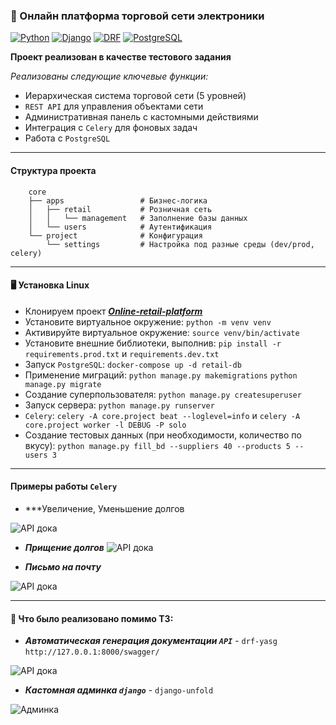 ### 🏬 Онлайн платформа торговой сети электроники

[![Python](https://img.shields.io/badge/Python-3.12-blue?style=flat)](https://python.org)
[![Django](https://img.shields.io/badge/Django-5.2-092E20)](https://djangoproject.com)
[![DRF](https://img.shields.io/badge/DRF-3.16-9B59B6)](https://www.django-rest-framework.org)
[![PostgreSQL](https://img.shields.io/badge/PostgreSQL-17+-4169E1)](https://postgresql.org)


**Проект реализован в качестве тестового задания**

*Реализованы следующие ключевые функции:*

- Иерархическая система торговой сети (5 уровней)
- `REST API` для управления объектами сети
- Административная панель с кастомными действиями
- Интеграция с `Celery` для фоновых задач
- Работа с `PostgreSQL`

---
#### Структура проекта

```
    core
    ├── apps                 # Бизнес-логика
    │   ├── retail           # Розничная сеть
    │   │   └── management   # Заполнение базы данных
    │   └── users            # Аутентификация
    └── project              # Конфигурация
        └── settings         # Настройка под разные среды (dev/prod, celery)
```
---

#### :desktop_computer: Установка Linux

* Клонируем проект [***Online-retail-platform***](https://github.com/yakhovets-o/Online-retail-platform)
* Установите виртуальное окружение:  ```python -m venv venv```
* Активируйте виртуальное окружение: ```source venv/bin/activate```
* Установите внешние библиотеки, выполнив: ```pip install -r requirements.prod.txt``` и ```requirements.dev.txt```
* Запуск `PostgreSQL`: ```docker-compose up -d retail-db```
* Применение миграций: ```python manage.py makemigrations``` ```python manage.py migrate```
* Создание суперпользователя: ```python manage.py createsuperuser```
* Запуск сервера: ```python manage.py runserver```
* `Celery`: ```celery -A core.project beat --loglevel=info``` и ```celery -A core.project worker -l DEBUG -P solo```
* Создание тестовых данных (при необходимости, количество по вкусу): ```python manage.py fill_bd --suppliers 40 --products 5 --users 3```

---
#### Примеры работы `Celery`
* ***Увеличение, Уменьшение долгов

![API дока](https://github.com/user-attachments/assets/6faec2f3-dde3-42f0-85fc-da0946bccb42)


* ***Прищение долгов***
![API дока](https://github.com/user-attachments/assets/074b1dcf-96ae-4a06-9395-ebaeb8f9d1d4)

* ***Письмо на почту***

![API дока](https://github.com/user-attachments/assets/c4b31888-7594-4107-96ec-4a9a9b701f16)


---
#### 🛶  Что было реализовано помимо ТЗ:
* ***Автоматическая генерация документации `API`*** -  ```drf-yasg``` ```http://127.0.0.1:8000/swagger/```


![API дока](https://github.com/user-attachments/assets/e9bba1b1-2283-4ad7-8d9c-e1e35656d41b)

* ***Кастомная админка `django`*** - ```django-unfold```



![Админка](https://github.com/user-attachments/assets/eee9cee7-7f0c-4868-aa72-977d8f82ab75)



